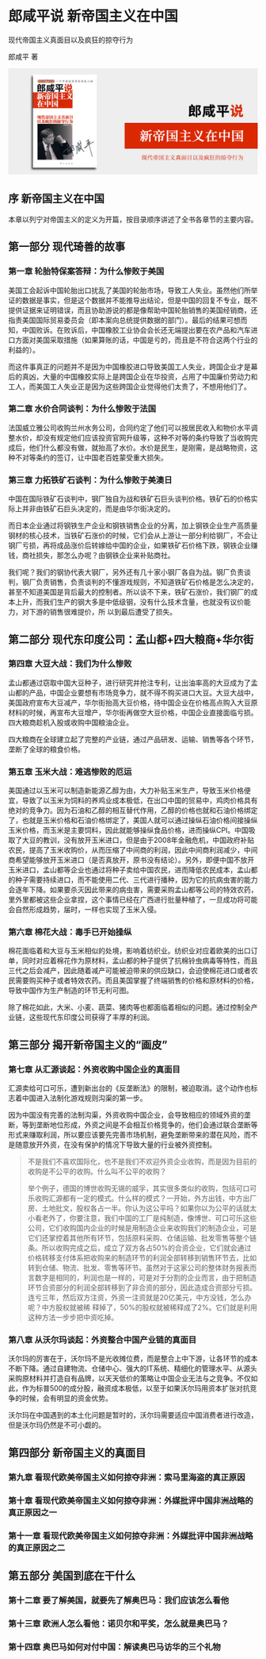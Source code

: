 # 郎咸平说 新帝国主义在中国

现代帝国主义真面目以及疯狂的掠夺行为

郎咸平 著

![cover](contents/wx-cover.png)

## 序 新帝国主义在中国

本章以列宁对帝国主义的定义为开篇，按目录顺序讲述了全书各章节的主要内容。

## 第一部分 现代琦善的故事

### 第一章 轮胎特保案答辩：为什么惨败于美国

美国工会起诉中国轮胎出口扰乱了美国的轮胎市场，导致工人失业。虽然他们所举证的数据是事实，但是这个数据并不能推导出结论，但是中国的回复不专业，既不提供证据来证明错误，而且协助游说的都是像帮助中国轮胎销售的美国经销商，还指责美国国际贸易委员会（即本案向总统提供数据的部门）。最后的结果可想而知，中国败诉。在败诉后，中国橡胶工业协会会长还无端提出要在农产品和汽车进口方面对美国采取措施（如果算账的话，中国是亏的，而且是不符合这两个行业的利益的）。

而这件事真正的问题并不是因为中国橡胶进口导致美国工人失业，跨国企业才是幕后的真凶，大量的中国橡胶实际上是跨国企业在华投资，占用了中国廉价劳动力和工人，而美国工人失业正是因为这些跨国企业觉得他们太贵了，不想用他们了。

### 第二章 水价合同谈判：为什么惨败于法国

法国威立雅公司收购兰州水务公司，合同约定了他们可以按居民收入和物价水平调整水价，却没有规定他们应该投资官网升级等，这种不对等的条约导致了当收购完成后，他们什么都没有做，就抬高了水价。水价是民生，是刚需，是战略物资，这种不对等条约的签订，让中国老百姓蒙受重大损失。

### 第三章 力拓铁矿石谈判：为什么惨败于美澳日

中国在国际铁矿石谈判中，钢厂独自为战和铁矿石巨头谈判价格。铁矿石的价格实际上并非由铁矿石巨头决定的，而是由华尔街决定的。

而日本企业通过将钢铁生产企业和钢铁销售企业的分离，加上钢铁企业生产高质量钢材的核心技术，当铁矿石涨价的时候，它们会从上游让一部分利给钢厂，不会让钢厂亏损，再将成品涨价后转嫁给中国的企业，如果铁矿石价格下跌，钢铁企业赚钱，商社损失，那怎么办呢？由钢铁企业来补贴商社。

我们呢？我们的钢协代表大钢厂，另外还有几十家小钢厂各自为战。钢厂负责谈判，钢厂负责销售，负责谈判的不懂游戏规则，不知道铁矿石价格是怎么决定的，甚至不知道美国是背后最大的控制者。所以谈不下来，铁矿石涨价，我们钢厂的成本上升，而我们生产的钢大多是中低级钢，没有什么技术含量，也就没有议价能力，对下游的销售很难提价，所 以到最后遭受了损失。

## 第二部分 现代东印度公司：孟山都+四大粮商+华尔街

### 第四章 大豆大战：我们为什么惨败

孟山都通过窃取中国大豆种子，进行研究并抢注专利，让出油率高的大豆成为了孟山都的产品，中国企业要想有市场竞争力，就不得不购买进口大豆。大豆大战中，美国政府宣布大豆减产，华尔街抬高大豆价格，待中国企业在价格高点购入大豆原材料的时候，再宣布大豆增产，华尔街再做空大豆价格，中国企业直接面临亏损。四大粮商趁机入股或收购中国粮油企业。

四大粮商在全球建立起了完整的产业链，通过产品研发、运输、销售等各个环节，垄断了全球的粮食价格。

### 第五章 玉米大战：难逃惨败的厄运

美国通过以玉米可以制造新能源乙醇为由，大力补贴玉米生产，导致玉米价格便宜，导致了以玉米为饲料的养鸡业成本极低，在出口中国的贸易中，鸡肉价格具有绝对的竞争力。因为石油和乙醇的相互替代作用，乙醇的价格也就和石油价格绑定了，也就是玉米价格和石油价格绑定了，美国人就可以通过操纵石油价格间接操纵玉米价格，而玉米是主要饲料，因此就能够操纵食品价格，进而操纵CPI。中国吸取了大豆的教训，没有放开玉米进口，但是由于2008年金融危机，中国政府补贴农民，提高了玉米收购价，从而压缩了中间商的利润，因此中间商利润减少，中间商希望能够放开玉米进口（是否真放开，原书没有结论）。另外，即便中国不放开玉米进口，孟山都等企业也通过将种子卖给中国农民，进而降低农民成本，孟山都的种子需要持续进口，而不能使用二代、三代进行播种，因为它的抗病虫害的能力会逐年下降。如果要杀灭因此带来的病虫害，需要采购孟山都等公司的特效农药，里外里都被这些企业拿捏，这个事情已经在广西进行批量种植了，一旦成功将可能会自然形成趋势，届时，一样也实现了玉米入侵。

### 第六章 棉花大战：毒手已开始操纵

棉花面临着和大豆与玉米相似的处境，影响着纺织业。纺织业对应着欧美的出口订单，同时对应着棉花作为原材料，孟山都的种子提供了抗棉铃虫病毒等特性，而且三代之后会减产，因此随着减产可能被迫带来的供应缺口，会迫使棉花进口或者农民需要购买种子或者特效农药。而且美国掌握了终端销售的价格和原材料的价格，导致中国作为生产制造的环节无利可图。

除了棉花如此，大米、小麦、蔬菜、猪肉等也都面临着相似的问题。通过控制全产业链，这些现代东印度公司获得了丰厚的利润。

## 第三部分 揭开新帝国主义的“画皮”

### 第七章 从汇源谈起：外资收购中国企业的真面目

汇源卖给可口可乐，遭到新出台的《反垄断法》的限制，被迫取消。这个动作也标志着中国进入法制化游戏规则沟渠的第一步。

因为中国没有完善的法制沟渠，外资收购中国企业，会导致相应的领域外资的垄断，等到垄断地位形成，外资之间是不会相互价格竞争的，他们会通过联合垄断等形式来赚取利润，所以要应该要先完善市场机制，避免垄断带来的潜在风险，而不是随意放开外资，在没有保护的情况下导致大量的行业被外资控制。

> 不是我们不喜欢国际化，也不是我们不欢迎外资企业收购，而是因为目前的收购是不公平的收购。什么叫不公平的收购？
>
> 举个例子，德国的博世收购无锡的威孚，其实很多类似的收购，包括可口可乐收购汇源都有一定的模式。什么样的模式？一开始，外方出钱，中方出厂房、土地批文，股权各占一半。你认为这公平吗？如果你以为公平的话就太小看老外了，你要注意，我们中国的工厂是纯制造，像博世、可口可乐这些公司，它们收购国内企业的时候是用制造企业来收购我们的制造企业，可是它们还掌控着其他所有环节，包括原料采购、仓储运输、批发零售等整个链条。所以收购完成之后，成立了双方各占50%的合资企业，它们就会通过价格转移支付体系把收购来的制造环节的利润全部转移到销售环节去，比如转到仓储、物流、批发、零售等环节。虽然对于这家公司的整体财务报表而言数字是相同的，利润也是一样的，可是对于分割的企业而言，由于把制造环节合资部分的利润全部转移到了非合资的部分，因此造成合资部分亏损。连亏三年，然后双方注资，外资一注资就是20亿美元，中方没钱，怎么办呢？中方股权就被稀 释掉了，50%的股权就被稀释成了2%。它们就是利用这种方法一步步把中资吃掉。

### 第八章 从沃尔玛谈起：外资整合中国产业链的真面目

沃尔玛的厉害在于，沃尔玛不是光收摊位费，而是整合上中下游，让各环节的成本不断下降。通过自建物流、仓储中心、强大的IT系统、精细化的管理水平、从源头采购原材料并打造自有品牌，以天天低价的策略让中国企业无法与之竞争。不仅如此，作为标普500的成分股，融资成本极低，以至于如果沃尔玛用资本扩张对抗竞争的时候，会有明显的资金优势。

沃尔玛在中国遇到的本土化问题是暂时的，沃尔玛需要适应中国消费者进行改造，但是沃尔玛仍然是不可小觑的。

## 第四部分 新帝国主义的真面目

### 第九章 看现代欧美帝国主义如何掠夺非洲：索马里海盗的真正原因

### 第十章 看现代欧美帝国主义如何掠夺非洲：外媒批评中国非洲战略的真正原因之一

### 第十一章 看现代欧美帝国主义如何掠夺非洲：外媒批评中国非洲战略的真正原因之二

## 第五部分 美国到底在干什么

### 第十二章 要了解美国，就要先了解奥巴马：我们应该怎么看他

### 第十三章 欧洲人怎么看他：诺贝尔和平奖，怎么就是奥巴马？

### 第十四章 奥巴马如何对付中国：解读奥巴马访华的三个礼物
